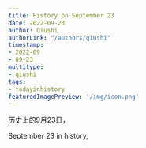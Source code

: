 ```yaml
---
title: History on September 23
date: 2022-09-23
author: Qiushi 
authorLink: "/authors/qiushi"
timestamp: 
- 2022-09
- 09-23
multitype: 
- qiushi
tags: 
- todayinhistory
featuredImagePreview: '/img/icon.png'
---
```









历史上的9月23日，

September 23 in history, 

<!--more-->

